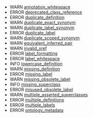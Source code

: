 - WARN [annotation_whitespace](annotation_whitespace.html)
- ERROR [deprecated_class_reference](deprecated_class_reference.html)
- ERROR [duplicate_definition](duplicate_definition.html)
- WARN [duplicate_exact_synonym](duplicate_exact_synonym.html)
- WARN [duplicate_label_synonym](duplicate_label_synonym.html)
- ERROR [duplicate_label](duplicate_label.html)
- WARN [duplicate_scoped_synonym](duplicate_scoped_synonym.html)
- WARN [equivalent_inferred_pair](equivalent_inferred_pair.html)
- WARN [invalid_xref](invalid_xref.html)
- ERROR [label_formatting](label_formatting.html)
- ERROR [label_whitespace](label_whitespace.html)
- INFO [lowercase_definition](lowercase_definition.html)
- WARN [missing_definition](missing_definition.html)
- ERROR [missing_label](missing_label.html)
- WARN [missing_obsolete_label](missing_obsolete_label.html)
- INFO [missing_superclass](missing_superclass.html)
- ERROR [misused_obsolete_label](misused_obsolete_label.html)
- WARN [multiple_asserted_superclasses](multiple_asserted_superclasses.html)
- ERROR [multiple_definitions](multiple_definitions.html)
- ERROR [multiple_labels](multiple_labels.html)
- ERROR [ontology_metadata](ontology_metadata.html)
